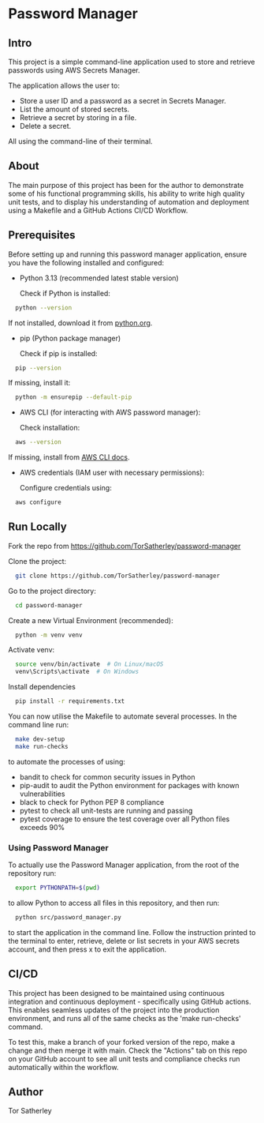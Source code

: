 # Password Manager

## Intro

This project is a simple command-line application used to store and retrieve passwords using AWS Secrets Manager. 

The application allows the user to: 

- Store a user ID and a password as a secret in Secrets Manager.
- List the amount of stored secrets.
- Retrieve a secret by storing in a file.
- Delete a secret.

All using the command-line of their terminal.

## About

The main purpose of this project has been for the author to demonstrate some of his functional programming skills, his ability to write high quality unit tests, and to display his understanding of automation and deployment using a Makefile and a GitHub Actions CI/CD Workflow.

## Prerequisites

Before setting up and running this password manager application, ensure you have the following installed and configured:

- Python 3.13 (recommended latest stable version)

    Check if Python is installed: 
```bash
  python --version
```

If not installed, download it from [python.org](https://www.python.org/downloads/).

- pip (Python package manager)

    Check if pip is installed: 
```bash
  pip --version
```

If missing, install it:
```bash
  python -m ensurepip --default-pip
```

- AWS CLI (for interacting with AWS password manager):

  Check installation:
```bash
  aws --version
```

If missing, install from [AWS CLI docs](https://aws.amazon.com/cli/).

- AWS credentials (IAM user with necessary permissions):

  Configure credentials using:
```bash
  aws configure
```

## Run Locally

Fork the repo from https://github.com/TorSatherley/password-manager

Clone the project:

```bash
  git clone https://github.com/TorSatherley/password-manager
```

Go to the project directory:

```bash
  cd password-manager
```

Create a new Virtual Environment (recommended):

```bash
  python -m venv venv
```

Activate venv:
```bash
  source venv/bin/activate  # On Linux/macOS
  venv\Scripts\activate  # On Windows
```

Install dependencies

```bash
  pip install -r requirements.txt
```

You can now utilise the Makefile to automate several processes. In the command line run:

```bash
  make dev-setup
  make run-checks
```
to automate the processes of using:
 - bandit to check for common security issues in Python
 - pip-audit to audit the Python environment for packages with known vulnerabilities
 - black to check for Python PEP 8 compliance
 - pytest to check all unit-tests are running and passing
 - pytest coverage to ensure the test coverage over all Python files exceeds 90%

### Using Password Manager

To actually use the Password Manager application, from the root of the repository run:

```bash
  export PYTHONPATH=$(pwd)
```
to allow Python to access all files in this repository, and then run:

```bash
  python src/password_manager.py
```

to start the application in the command line. Follow the instruction printed to the terminal to enter, retrieve, delete or list secrets in your AWS secrets account, and then press x to exit the application.

## CI/CD

This project has been designed to be maintained using continuous integration and continuous deployment - specifically using GitHub actions. This enables seamless updates of the project into the production environment, and runs all of the same checks as the 'make run-checks' command.

To test this, make a branch of your forked version of the repo, make a change and then merge it with main. Check the "Actions" tab on this repo on your GitHub account to see all unit tests and compliance checks run automatically within the workflow.

## Author

Tor Satherley
